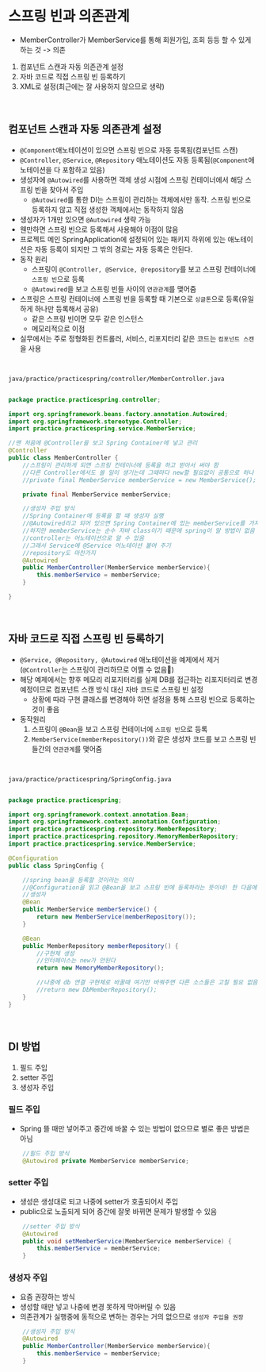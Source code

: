 # 스프링 빈과 의존관계

- MemberController가 MemberService를 통해 회원가입, 조회 등등 할 수 있게 하는 것 -> 의존

1. 컴포넌트 스캔과 자동 의존관계 설정
2. 자바 코드로 직접 스프링 빈 등록하기
3. XML로 설정(최근에는 잘 사용하지 않으므로 생략)

<br/>

## 컴포넌트 스캔과 자동 의존관계 설정

- `@Component`애노테이션이 있으면 스프링 빈으로 자동 등록됨(컴포넌트 스캔)
- `@Controller`, `@Service`, `@Repository` 애노테이션도 자동 등록됨(`@Component`애노테이션을 다 포함하고 있음)
- 생성자에 `@Autowired`를 사용하면 객체 생성 시점에 스프링 컨테이너에서 해당 스프링 빈을 찾아서 주입
	+ `@Autowired`를 통한 DI는 스프링이 관리하는 객체에서만 동작. 스프링 빈으로 등록하지 않고 직접 생성한 객체에서는 동작하지 않음
- 생성자가 1개만 있으면 `@Autowired` 생략 가능
- 웬만하면 스프링 빈으로 등록해서 사용해야 이점이 많음
- 프로젝트 메인 SpringApplication에 설정되어 있는 패키지 하위에 있는 애노테이션은 자동 등록이 되지만 그 밖의 경로는 자동 등록은 안된다.
- 동작 원리
	+ 스프링이 `@Controller, @Service, @repository`를 보고 스프링 컨테이너에 `스프링 빈`으로 등록
	+ `@Autowired`을 보고 스프링 빈들 사이의 `연관관계`를 맺어줌
- 스프링은 스프링 컨테이너에 스프링 빈을 등록할 때 기본으로 `싱글톤`으로 등록(유일하게 하나만 등록해서 공유)
	+ 같은 스프링 빈이면 모두 같은 인스턴스
	+ 메모리적으로 이점
- 실무에서는 주로 정형화된 컨트롤러, 서비스, 리포지터리 같은 코드는 `컴포넌트 스캔`을 사용

<br/>

`java/practice/practicespring/controller/MemberController.java`

``` java

package practice.practicespring.controller;

import org.springframework.beans.factory.annotation.Autowired;
import org.springframework.stereotype.Controller;
import practice.practicespring.service.MemberService;

//맨 처음에 @Controller을 보고 Spring Container에 넣고 관리
@Controller
public class MemberController {
    //스프링이 관리하게 되면 스프링 컨테이너에 등록을 하고 받아서 써야 함
    //다른 Controller에서도 쓸 일이 생기는데 그때마다 new할 필요없이 공통으로 하나 만들어놓고 사용하면 된다
    //private final MemberService memberService = new MemberService();

    private final MemberService memberService;

    //생성자 주입 방식
    //Spring Container에 등록을 할 때 생성자 실행
    //@Autowired라고 되어 있으면 Spring Container에 있는 memberService를 가져다가 연결을 시켜줌
    //하지만 memberService는 순수 자바 class이기 때문에 spring이 알 방법이 없음
    //controller는 어노테이션으로 알 수 있음
    //그래서 Service에 @Service 어노테이션 붙여 주기
    //repository도 마찬가지
    @Autowired
    public MemberController(MemberService memberService){
        this.memberService = memberService;
    }

}

```

<br/>

## 자바 코드로 직접 스프링 빈 등록하기

- `@Service, @Repository, @Autowired` 애노테이션을 예제에서 제거(`@Controller`는 스프링이 관리하므로 어쩔 수 없음)
- 해당 예제에서는 향후 메모리 리포지터리를 실제 DB를 접근하는 리포지터리로 변경 예정이므로 컴포넌트 스캔 방식 대신 자바 코드로 스프링 빈 설정
	+ 상황에 따라 구현 클래스를 변경해야 하면 설정을 통해 스프링 빈으로 등록하는 것이 좋음
- 동작원리
	1. 스프링이 `@Bean`을 보고 스프링 컨테이너에 `스프링 빈`으로 등록
	2. `MemberService(memberRepository())`와 같은 생성자 코드를 보고 스프링 빈들간의 `연관관계`를 맺어줌

<br/>

`java/practice/practicespring/SpringConfig.java`


```java

package practice.practicespring;

import org.springframework.context.annotation.Bean;
import org.springframework.context.annotation.Configuration;
import practice.practicespring.repository.MemberRepository;
import practice.practicespring.repository.MemoryMemberRepository;
import practice.practicespring.service.MemberService;

@Configuration
public class SpringConfig {

    //spring bean을 등록할 것이라는 의미
    //@Configuration을 읽고 @Bean을 보고 스프링 빈에 등록하라는 뜻이네! 한 다음에  메소드를 호출해 등록을 해줌
    //생성자
    @Bean
    public MemberService memberService() {
        return new MemberService(memberRepository());
    }

    @Bean
    public MemberRepository memberRepository() {
        //구현체 생성
        //인터페이스는 new가 안된다
        return new MemoryMemberRepository();

        //나중에 db 연결 구현체로 바꿀때 여기만 바꿔주면 다른 소스들은 고칠 필요 없음
        //return mew DbMemberRepository();
    }
}
```

<br/>

## DI 방법

1. 필드 주입
2. setter 주입
3. 생성자 주입


### 필드 주입

- Spring 뜰 때만 넣어주고 중간에 바꿀 수 있는 방법이 없으므로 별로 좋은 방법은 아님

```java
    //필드 주입 방식
    @Autowired private MemberService memberService;
```

### setter 주입

- 생성은 생성대로 되고 나중에 setter가 호출되어서 주입
- public으로 노출되게 되어 중간에 잘못 바뀌면 문제가 발생할 수 있음

``` java
    //setter 주입 방식
    @Autowired
    public void setMemberService(MemberService memberService) {
        this.memberService = memberService;
    }
```

### 생성자 주입

- 요즘 권장하는 방식
- 생성할 때만 넣고 나중에 변경 못하게 막아버릴 수 있음
- 의존관계가 실행중에 동적으로 변하는 경우는 거의 없으므로 `생성자 주입을 권장`

```java
    //생성자 주입 방식
    @Autowired
    public MemberController(MemberService memberService){
        this.memberService = memberService;
    }
```




































